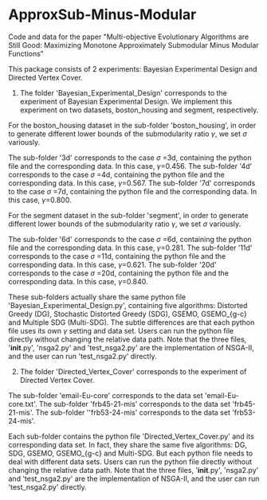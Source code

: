 # ApproxSub-Minus-Modular
Code and data for the paper "Multi-objective Evolutionary Algorithms are Still Good: Maximizing Monotone Approximately Submodular Minus Modular Functions"

This package consists of 2 experiments: Bayesian Experimental Design and Directed Vertex Cover.

1. The folder 'Bayesian_Experimental_Design' corresponds to the experiment of Bayesian Experimental Design. We implement this experiment on two datasets, boston_housing and segment, respectively.

For the boston_housing dataset in the sub-folder 'boston_housing', in order to generate different lower bounds of the submodularity ratio $\gamma$, we set $\sigma$ variously.

The sub-folder '3d' corresponds to the case $\sigma$ =3d, containing the python file and the corresponding data. In this case, $\gamma$=0.456.
The sub-folder '4d' corresponds to the case $\sigma$ =4d, containing the python file and the corresponding data. In this case, $\gamma$=0.567.
The sub-folder '7d' corresponds to the case $\sigma$ =7d, containing the python file and the corresponding data. In this case, $\gamma$=0.800.

For the segment dataset in the sub-folder 'segment', in order to generate different lower bounds of the submodularity ratio $\gamma$, we set $\sigma$ variously.

The sub-folder '6d' corresponds to the case $\sigma$ =6d, containing the python file and the corresponding data. In this case, $\gamma$=0.281.
The sub-folder '11d' corresponds to the case $\sigma$ =11d, containing the python file and the corresponding data. In this case, $\gamma$=0.621.
The sub-folder '20d' corresponds to the case $\sigma$ =20d, containing the python file and the corresponding data. In this case, $\gamma$=0.840.

These sub-folders actually share the same python file 'Bayesian_Experimental_Design.py', containing five algorithms: Distorted Greedy (DG), Stochastic Distorted Greedy (SDG), GSEMO, GSEMO_{g-c} and Multiple SDG (Multi-SDG). The subtle differences are that each python file uses its own $\gamma$ setting and data set. Users can run the python file directly without changing the relative data path. Note that the three files, '__init__.py', 'nsga2.py' and 'test_nsga2.py' are the implementation of NSGA-II, and the user can run 'test_nsga2.py' directly. 

2. The folder 'Directed_Vertex_Cover' corresponds to the experiment of Directed Vertex Cover.

The sub-folder 'email-Eu-core' corresponds to the data set 'email-Eu-core.txt'.
The sub-folder 'frb45-21-mis' corresponds to the data set 'frb45-21-mis'.
The sub-folder ''frb53-24-mis' corresponds to the data set 'frb53-24-mis'.

Each sub-folder contains the python file 'Directed_Vertex_Cover.py' and its corresponding data set. In fact, they share the same five algorithms: DG, SDG, GSEMO, GSEMO_{g-c} and Multi-SDG. But each python file needs to deal with different data sets. Users can run the python file directly without changing the relative data path. Note that the three files, '__init__.py', 'nsga2.py' and 'test_nsga2.py' are the implementation of NSGA-II, and the user can run 'test_nsga2.py' directly. 
